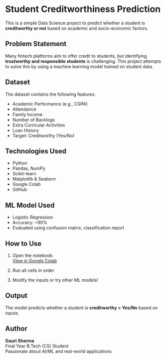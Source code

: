 #  Student Creditworthiness Prediction

This is a simple Data Science project to predict whether a student is **creditworthy or not** based on academic and socio-economic factors. 

##  Problem Statement

Many fintech platforms aim to offer credit to students, but identifying **trustworthy and responsible students** is challenging. This project attempts to solve this by using a machine learning model trained on student data.

## Dataset

The dataset contains the following features:
- Academic Performance (e.g., CGPA)
- Attendance
- Family Income
- Number of Backlogs
- Extra Curricular Activities
- Loan History
- Target: Creditworthy (Yes/No)

##  Technologies Used

- Python
- Pandas, NumPy
- Scikit-learn
- Matplotlib & Seaborn
- Google Colab
- GitHub

##  ML Model Used

- Logistic Regression
- Accuracy: ~90%
- Evaluated using confusion matrix, classification report

##  How to Use

1. Open the notebook:  
   [View in Google Colab](https://colab.research.google.com/github/Gauri-14/student_worthiness_prediction/blob/main/student_creditworthiness.ipynb)

2. Run all cells in order  
3. Modify the inputs or try other ML models!

##  Output

The model predicts whether a student is **creditworthy = Yes/No** based on inputs.

##  Author

**Gauri Sharma**  
Final Year B.Tech (CS) Student  
Passionate about AI/ML and real-world applications

